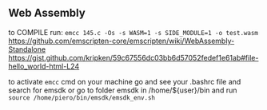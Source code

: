 ## Web Assembly

to COMPILE run:
`emcc 145.c -Os -s WASM=1 -s SIDE_MODULE=1 -o test.wasm`
https://github.com/emscripten-core/emscripten/wiki/WebAssembly-Standalone
https://gist.github.com/kripken/59c67556dc03bb6d57052fedef1e61ab#file-hello_world-html-L24

to activate `emcc` cmd on your machine go and see your .bashrc file and search for emsdk
or go to folder emsdk in /home/${user}/bin and run `source /home/piero/bin/emsdk/emsdk_env.sh` 